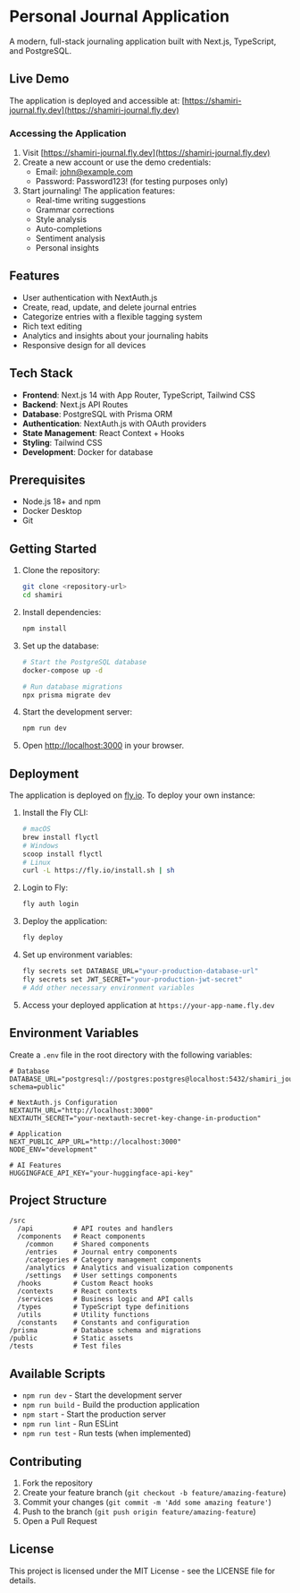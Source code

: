 # Personal Journal Application

A modern, full-stack journaling application built with Next.js, TypeScript, and PostgreSQL.

## Live Demo

The application is deployed and accessible at: [https://shamiri-journal.fly.dev](https://shamiri-journal.fly.dev)

### Accessing the Application

1. Visit [https://shamiri-journal.fly.dev](https://shamiri-journal.fly.dev)
2. Create a new account or use the demo credentials:
   - Email: john@example.com
   - Password: Password123! (for testing purposes only)
3. Start journaling! The application features:
   - Real-time writing suggestions
   - Grammar corrections
   - Style analysis
   - Auto-completions
   - Sentiment analysis
   - Personal insights

## Features

- User authentication with NextAuth.js
- Create, read, update, and delete journal entries
- Categorize entries with a flexible tagging system
- Rich text editing
- Analytics and insights about your journaling habits
- Responsive design for all devices

## Tech Stack

- **Frontend**: Next.js 14 with App Router, TypeScript, Tailwind CSS
- **Backend**: Next.js API Routes
- **Database**: PostgreSQL with Prisma ORM
- **Authentication**: NextAuth.js with OAuth providers
- **State Management**: React Context + Hooks
- **Styling**: Tailwind CSS
- **Development**: Docker for database

## Prerequisites

- Node.js 18+ and npm
- Docker Desktop
- Git

## Getting Started

1. Clone the repository:
   ```bash
   git clone <repository-url>
   cd shamiri
   ```

2. Install dependencies:
   ```bash
   npm install
   ```

3. Set up the database:
   ```bash
   # Start the PostgreSQL database
   docker-compose up -d

   # Run database migrations
   npx prisma migrate dev
   ```

4. Start the development server:
   ```bash
   npm run dev
   ```

5. Open [http://localhost:3000](http://localhost:3000) in your browser.

## Deployment

The application is deployed on [fly.io](https://fly.io). To deploy your own instance:

1. Install the Fly CLI:
   ```bash
   # macOS
   brew install flyctl
   # Windows
   scoop install flyctl
   # Linux
   curl -L https://fly.io/install.sh | sh
   ```

2. Login to Fly:
   ```bash
   fly auth login
   ```

3. Deploy the application:
   ```bash
   fly deploy
   ```

4. Set up environment variables:
   ```bash
   fly secrets set DATABASE_URL="your-production-database-url"
   fly secrets set JWT_SECRET="your-production-jwt-secret"
   # Add other necessary environment variables
   ```

5. Access your deployed application at `https://your-app-name.fly.dev`

## Environment Variables

Create a `.env` file in the root directory with the following variables:

```env
# Database
DATABASE_URL="postgresql://postgres:postgres@localhost:5432/shamiri_journal?schema=public"

# NextAuth.js Configuration
NEXTAUTH_URL="http://localhost:3000"
NEXTAUTH_SECRET="your-nextauth-secret-key-change-in-production"

# Application
NEXT_PUBLIC_APP_URL="http://localhost:3000"
NODE_ENV="development"

# AI Features
HUGGINGFACE_API_KEY="your-huggingface-api-key"
```

## Project Structure

```
/src
  /api          # API routes and handlers
  /components   # React components
    /common     # Shared components
    /entries    # Journal entry components
    /categories # Category management components
    /analytics  # Analytics and visualization components
    /settings   # User settings components
  /hooks        # Custom React hooks
  /contexts     # React contexts
  /services     # Business logic and API calls
  /types        # TypeScript type definitions
  /utils        # Utility functions
  /constants    # Constants and configuration
/prisma         # Database schema and migrations
/public         # Static assets
/tests          # Test files
```

## Available Scripts

- `npm run dev` - Start the development server
- `npm run build` - Build the production application
- `npm start` - Start the production server
- `npm run lint` - Run ESLint
- `npm run test` - Run tests (when implemented)

## Contributing

1. Fork the repository
2. Create your feature branch (`git checkout -b feature/amazing-feature`)
3. Commit your changes (`git commit -m 'Add some amazing feature'`)
4. Push to the branch (`git push origin feature/amazing-feature`)
5. Open a Pull Request

## License

This project is licensed under the MIT License - see the LICENSE file for details.
